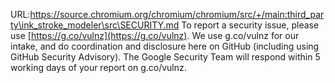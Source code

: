 URL:https://source.chromium.org/chromium/chromium/src/+/main:third_party\ink_stroke_modeler\src\SECURITY.md
To report a security issue, please use [https://g.co/vulnz](https://g.co/vulnz).
We use g.co/vulnz for our intake, and do coordination and disclosure here on
GitHub (including using GitHub Security Advisory). The Google Security Team will
respond within 5 working days of your report on g.co/vulnz.
